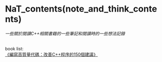 # **NaT_contents(note_and_think_contents)**  
###### *一些關於閱讀C++相關書籍的一些筆記和閱讀時的一些想法記錄*

book list:  
[《編寫高質量代碼：改善C++程序的150個建議》](./high_quality_Ccode.md "《編寫高質量代碼：改善C++程序的150個建議》")
